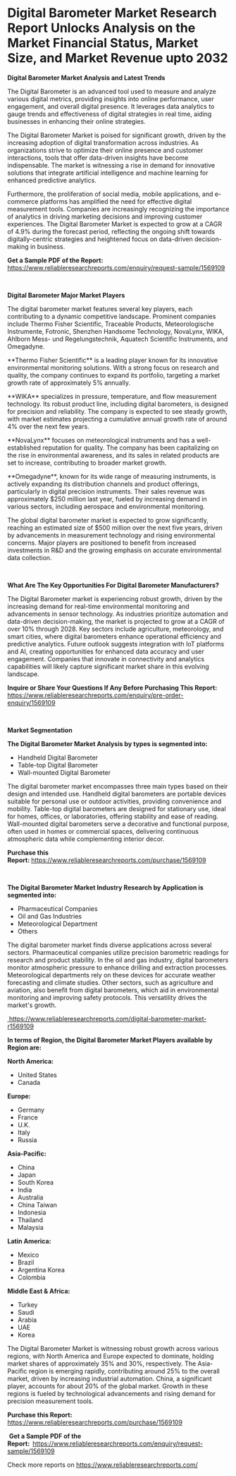 <p><h1>Digital Barometer Market Research Report Unlocks Analysis on the Market Financial Status, Market Size, and Market Revenue upto 2032</h1></p><p><strong>Digital Barometer Market Analysis and Latest Trends</strong></p>
<p><p>The Digital Barometer is an advanced tool used to measure and analyze various digital metrics, providing insights into online performance, user engagement, and overall digital presence. It leverages data analytics to gauge trends and effectiveness of digital strategies in real time, aiding businesses in enhancing their online strategies.</p><p>The Digital Barometer Market is poised for significant growth, driven by the increasing adoption of digital transformation across industries. As organizations strive to optimize their online presence and customer interactions, tools that offer data-driven insights have become indispensable. The market is witnessing a rise in demand for innovative solutions that integrate artificial intelligence and machine learning for enhanced predictive analytics.</p><p>Furthermore, the proliferation of social media, mobile applications, and e-commerce platforms has amplified the need for effective digital measurement tools. Companies are increasingly recognizing the importance of analytics in driving marketing decisions and improving customer experiences. The Digital Barometer Market is expected to grow at a CAGR of 4.9% during the forecast period, reflecting the ongoing shift towards digitally-centric strategies and heightened focus on data-driven decision-making in business.</p></p>
<p><strong>Get a Sample PDF of the Report:&nbsp;</strong> <a href="https://www.reliableresearchreports.com/enquiry/request-sample/1569109?utm_campaign=2197&utm_medium=2&utm_source=Github&utm_content=ia&utm_term=18022025&utm_id=digital-barometer">https://www.reliableresearchreports.com/enquiry/request-sample/1569109</a></p>
<p>&nbsp;</p>
<p><strong>Digital Barometer Major Market Players</strong></p>
<p><p>The digital barometer market features several key players, each contributing to a dynamic competitive landscape. Prominent companies include Thermo Fisher Scientific, Traceable Products, Meteorologische Instrumente, Fotronic, Shenzhen Handsome Technology, NovaLynx, WIKA, Ahlborn Mess- und Regelungstechnik, Aquatech Scientific Instruments, and Omegadyne.</p><p>**Thermo Fisher Scientific** is a leading player known for its innovative environmental monitoring solutions. With a strong focus on research and quality, the company continues to expand its portfolio, targeting a market growth rate of approximately 5% annually. </p><p>**WIKA** specializes in pressure, temperature, and flow measurement technology. Its robust product line, including digital barometers, is designed for precision and reliability. The company is expected to see steady growth, with market estimates projecting a cumulative annual growth rate of around 4% over the next few years.</p><p>**NovaLynx** focuses on meteorological instruments and has a well-established reputation for quality. The company has been capitalizing on the rise in environmental awareness, and its sales in related products are set to increase, contributing to broader market growth.</p><p>**Omegadyne**, known for its wide range of measuring instruments, is actively expanding its distribution channels and product offerings, particularly in digital precision instruments. Their sales revenue was approximately $250 million last year, fueled by increasing demand in various sectors, including aerospace and environmental monitoring.</p><p>The global digital barometer market is expected to grow significantly, reaching an estimated size of $500 million over the next five years, driven by advancements in measurement technology and rising environmental concerns. Major players are positioned to benefit from increased investments in R&D and the growing emphasis on accurate environmental data collection.</p></p>
<p>&nbsp;</p>
<p><strong>What Are The Key Opportunities For Digital Barometer Manufacturers?</strong></p>
<p><p>The Digital Barometer market is experiencing robust growth, driven by the increasing demand for real-time environmental monitoring and advancements in sensor technology. As industries prioritize automation and data-driven decision-making, the market is projected to grow at a CAGR of over 10% through 2028. Key sectors include agriculture, meteorology, and smart cities, where digital barometers enhance operational efficiency and predictive analytics. Future outlook suggests integration with IoT platforms and AI, creating opportunities for enhanced data accuracy and user engagement. Companies that innovate in connectivity and analytics capabilities will likely capture significant market share in this evolving landscape.</p></p>
<p><strong>Inquire or Share Your Questions If Any Before Purchasing This Report:</strong> <a href="https://www.reliableresearchreports.com/enquiry/pre-order-enquiry/1569109?utm_campaign=2197&utm_medium=2&utm_source=Github&utm_content=ia&utm_term=18022025&utm_id=digital-barometer">https://www.reliableresearchreports.com/enquiry/pre-order-enquiry/1569109</a></p>
<p>&nbsp;</p>
<p><strong>Market Segmentation</strong></p>
<p><strong>The Digital Barometer Market Analysis by types is segmented into:</strong></p>
<p><ul><li>Handheld Digital Barometer</li><li>Table-top Digital Barometer</li><li>Wall-mounted Digital Barometer</li></ul></p>
<p><p>The digital barometer market encompasses three main types based on their design and intended use. Handheld digital barometers are portable devices suitable for personal use or outdoor activities, providing convenience and mobility. Table-top digital barometers are designed for stationary use, ideal for homes, offices, or laboratories, offering stability and ease of reading. Wall-mounted digital barometers serve a decorative and functional purpose, often used in homes or commercial spaces, delivering continuous atmospheric data while complementing interior decor.</p></p>
<p><strong>Purchase this Report:&nbsp;</strong><a href="https://www.reliableresearchreports.com/purchase/1569109?utm_campaign=2197&utm_medium=2&utm_source=Github&utm_content=ia&utm_term=18022025&utm_id=digital-barometer">https://www.reliableresearchreports.com/purchase/1569109</a></p>
<p>&nbsp;</p>
<p><strong>The Digital Barometer Market Industry Research by Application is segmented into:</strong></p>
<p><ul><li>Pharmaceutical Companies</li><li>Oil and Gas Industries</li><li>Meteorological Department</li><li>Others</li></ul></p>
<p><p>The digital barometer market finds diverse applications across several sectors. Pharmaceutical companies utilize precision barometric readings for research and product stability. In the oil and gas industry, digital barometers monitor atmospheric pressure to enhance drilling and extraction processes. Meteorological departments rely on these devices for accurate weather forecasting and climate studies. Other sectors, such as agriculture and aviation, also benefit from digital barometers, which aid in environmental monitoring and improving safety protocols. This versatility drives the market's growth.</p></p>
<p><a href="https://www.reliableresearchreports.com/digital-barometer-market-r1569109?utm_campaign=2197&utm_medium=2&utm_source=Github&utm_content=ia&utm_term=18022025&utm_id=digital-barometer">&nbsp;https://www.reliableresearchreports.com/digital-barometer-market-r1569109</a></p>
<p><strong>In terms of Region, the Digital Barometer Market Players available by Region are:</strong></p>
<p>
    <p> <strong> North America: </strong>
        <ul>
            <li>United States</li>
            <li>Canada</li>
        </ul>
        </p> 
    <p> <strong> Europe: </strong>
        <ul>
            <li>Germany</li>
            <li>France</li>
            <li>U.K.</li>
            <li>Italy</li>
            <li>Russia</li>
        </ul>
        </p> 
    <p> <strong> Asia-Pacific: </strong>
        <ul>
            <li>China</li>
            <li>Japan</li>
            <li>South Korea</li>
            <li>India</li>
            <li>Australia</li>
            <li>China Taiwan</li>
            <li>Indonesia</li>
            <li>Thailand</li>
            <li>Malaysia</li>
        </ul>
        </p> 
    <p> <strong> Latin America: </strong>
        <ul>
            <li>Mexico</li>
            <li>Brazil</li>
            <li>Argentina Korea</li>
            <li>Colombia</li>
        </ul>
        </p> 
    <p> <strong> Middle East & Africa: </strong>
        <ul>
            <li>Turkey</li>
            <li>Saudi</li>
            <li>Arabia</li>
            <li>UAE</li>
            <li>Korea</li>
        </ul>
    </p>
    </p>
<p><p>The Digital Barometer Market is witnessing robust growth across various regions, with North America and Europe expected to dominate, holding market shares of approximately 35% and 30%, respectively. The Asia-Pacific region is emerging rapidly, contributing around 25% to the overall market, driven by increasing industrial automation. China, a significant player, accounts for about 20% of the global market. Growth in these regions is fueled by technological advancements and rising demand for precision measurement tools.</p></p>
<p><strong>Purchase this Report: </strong><a href="https://www.reliableresearchreports.com/purchase/1569109?utm_campaign=2197&utm_medium=2&utm_source=Github&utm_content=ia&utm_term=18022025&utm_id=digital-barometer">https://www.reliableresearchreports.com/purchase/1569109</a></p>
<p>&nbsp;<strong>Get a Sample PDF of the Report:&nbsp;&nbsp;</strong><a href="https://www.reliableresearchreports.com/enquiry/request-sample/1569109?utm_campaign=2197&utm_medium=2&utm_source=Github&utm_content=ia&utm_term=18022025&utm_id=digital-barometer">https://www.reliableresearchreports.com/enquiry/request-sample/1569109</a></p>
<p><strong></strong></p>
<p>Check more reports on <a href="https://www.reliableresearchreports.com/?utm_campaign=2197&utm_medium=2&utm_source=Github&utm_content=ia&utm_term=18022025&utm_id=digital-barometer">https://www.reliableresearchreports.com/</a></p>